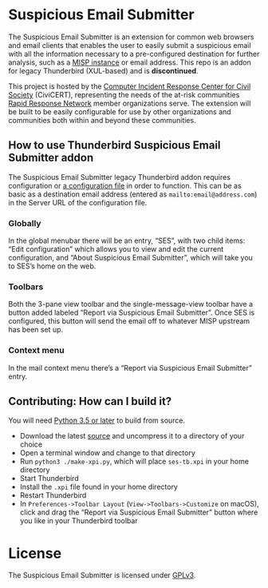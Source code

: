 # Suspicious Email Submitter

The Suspicious Email Submitter is an extension for common web browsers and email clients that enables the user to easily submit a suspicious email with all the information necessary to a pre-configured destination for further analysis, such as a [MISP instance](https://misp-project.org) or email address. This repo is an addon for legacy Thunderbird (XUL-based) and is **discontinued**.

This project is hosted by the [Computer Incident Response Center for Civil Society](https://civicert.org) (CiviCERT), representing the needs of the at-risk communities [Rapid Response Network](https://rarenet.org) member organizations serve. The extension will be built to be easily configurable for use by other organizations and communities both within and beyond these communities.

## How to use Thunderbird Suspicious Email Submitter addon 

The Suspicious Email Submitter legacy Thunderbird addon requires configuration or [a configuration file](https://github.com/CiviCERT/suspicious-email-submitter/wiki/Configuration-Files) in order to function. This can be as basic as a destination email address (entered as `mailto:email@address.com`) in the Server URL of the configuration file.

### Globally

In the global menubar there will be an entry, “SES”, with two child items: “Edit configuration” which allows you to view and edit the current configuration, and “About Suspicious Email Submitter”, which will take you to SES’s home on the web.

### Toolbars

Both the 3-pane view toolbar and the single-message-view toolbar have a button added labeled “Report via Suspicious Email Submitter”.  Once SES is configured, this button will send the email off to whatever MISP upstream has been set up.

### Context menu

In the mail context menu there’s a “Report via Suspicious Email Submitter” entry.

## Contributing: How can I build it?

You will need [Python 3.5 or later](https://www.python.org/downloads/) to build from source.

 * Download the latest [source](https://github.com/rjhansen/suspicious-email-submitter-tb/archive/master.zip) and uncompress it to a directory of your choice
 * Open a terminal window and change to that directory
 * Run `python3 ./make-xpi.py`, which will place `ses-tb.xpi` in your home directory
 * Start Thunderbird
 * Install the `.xpi` file found in your home directory
 * Restart Thunderbird
 * In `Preferences->Toolbar Layout` (`View->Toolbars->Customize` on macOS), click and drag the “Report via Suspicious Email Submitter” button where you like in your Thunderbird toolbar
 
 # License

The Suspicious Email Submitter is licensed under [GPLv3](/LICENSE).
